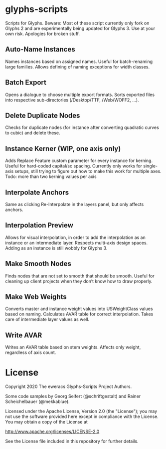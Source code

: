 # glyphs-scripts
Scripts for Glyphs. Beware: Most of these script currently only fork on Glyphs 2 and are experimentally being updated for Glyphs 3. Use at your own risk. Apologies for broken stuff.

## Auto-Name Instances
Names instances based on assigned names. Useful for batch-renaming large families. Allows defining of naming exceptions for width classes.

## Batch Export
Opens a dialogue to choose multiple export formats. Sorts exported files into respective sub-directories (/Desktop/TTF, /Web/WOFF2, ...).

## Delete Duplicate Nodes
Checks for duplicate nodes (for instance after converting quadratic curves to cubic) and delete these.

## Instance Kerner (WIP, one axis only)
Adds Replace Feature custom parameter for every instance for kerning. Useful for hard-coded capital/sc spacing. Currently only works for single-axis setups, still trying to figure out how to make this work for multiple axes. Todo: more than two kerning values per axis

## Interpolate Anchors
Same as clicking Re-Interpolate in the layers panel, but only affects anchors.

## Interpolation Preview
Allows for visual interpolation, in order to add the interpolation as an instance or an intermediate layer. Respects multi-axis design spaces. Adding as an instance is still wobbly for Glyphs 3.

## Make Smooth Nodes
Finds nodes that are not set to smooth that should be smooth. Useful for cleaning up client projects when they don’t know how to draw properly.

## Make Web Weights
Converts master and instance weight values into USWeightClass values based on naming. Calculates AVAR table for correct interpolation. Takes care of intermediate layer values as well.

## Write AVAR
Writes an AVAR table based on stem weights. Affects only weight, regardless of axis count.


# License

Copyright 2020 The eweracs Glyphs-Scripts Project Authors.

Some code samples by Georg Seifert (@schriftgestalt) and Rainer Scheichelbauer (@mekkablue).

Licensed under the Apache License, Version 2.0 (the "License");
you may not use the software provided here except in compliance with the License.
You may obtain a copy of the License at

http://www.apache.org/licenses/LICENSE-2.0

See the License file included in this repository for further details.
